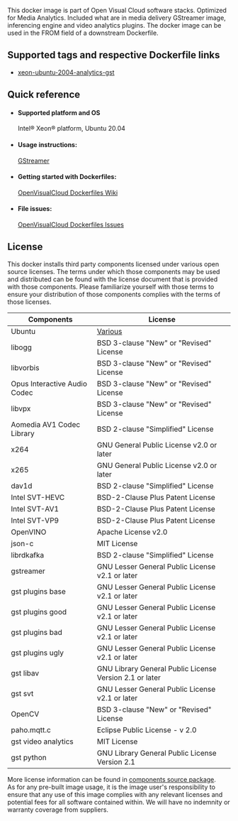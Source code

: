 This docker image is part of Open Visual Cloud software stacks. Optimized for Media Analytics. Included what are in media delivery GStreamer image, inferencing engine and video analytics plugins. The docker image can be used in the FROM field of a downstream Dockerfile. 

## Supported tags and respective Dockerfile links
 - [xeon-ubuntu-2004-analytics-gst](https://github.com/OpenVisualCloud/Dockerfiles/blob/v23.1/Xeon/ubuntu-20.04/analytics/gst/Dockerfile)

## Quick reference
- #### Supported platform and OS
  Intel&reg; Xeon&reg; platform, Ubuntu 20.04

- #### Usage instructions:
  [GStreamer](https://github.com/OpenVisualCloud/Dockerfiles/blob/master/doc/gst.md)	


- #### Getting started with Dockerfiles:
  [OpenVisualCloud Dockerfiles Wiki](https://github.com/OpenVisualCloud/Dockerfiles/wiki)

- #### File issues:
  [OpenVisualCloud Dockerfiles Issues](https://github.com/OpenVisualCloud/Dockerfiles/issues)


## License
This docker installs third party components licensed under various open source licenses.  The terms under which those components may be used and distributed can be found with the license document that is provided with those components.  Please familiarize yourself with those terms to ensure your distribution of those components complies with the terms of those licenses.


| Components | License |
| ----- | ----- |
|Ubuntu| [Various](https://hub.docker.com/_/ubuntu) |
|libogg|BSD 3-clause "New" or "Revised" License|
|libvorbis|BSD 3-clause "New" or "Revised" License|
|Opus Interactive Audio Codec|BSD 3-clause "New" or "Revised" License|
|libvpx|BSD 3-clause "New" or "Revised" License|
|Aomedia AV1 Codec Library|BSD 2-clause "Simplified" License|
|x264|GNU General Public License v2.0 or later|
|x265|GNU General Public License v2.0 or later|
|dav1d|BSD 2-clause "Simplified" License|
|Intel SVT-HEVC|BSD-2-Clause Plus Patent License|
|Intel SVT-AV1|BSD-2-Clause Plus Patent License|
|Intel SVT-VP9|BSD-2-Clause Plus Patent License|
|OpenVINO|Apache License v2.0|
|json-c|MIT License|
|librdkafka|BSD 2-clause "Simplified" License|
|gstreamer|GNU Lesser General Public License v2.1 or later|
|gst plugins base|GNU Lesser General Public License v2.1 or later|
|gst plugins good|GNU Lesser General Public License v2.1 or later|
|gst plugins bad|GNU Lesser General Public License v2.1 or later|
|gst plugins ugly|GNU Lesser General Public License v2.1 or later|
|gst libav|GNU Library General Public License Version 2.1 or later|
|gst svt|GNU Lesser General Public License v2.1 or later|
|OpenCV|BSD 3-clause "New" or "Revised" License|
|paho.mqtt.c|Eclipse Public License - v 2.0|
|gst video analytics|MIT License|
|gst python|GNU Library General Public License Version 2.1|


More license information can be found in [components source package](https://github.com/OpenVisualCloud/Dockerfiles-Resources).   
As for any pre-built image usage, it is the image user's responsibility to ensure that any use of this image complies with any relevant licenses and potential fees for all software contained within. We will have no indemnity or warranty coverage from suppliers.
